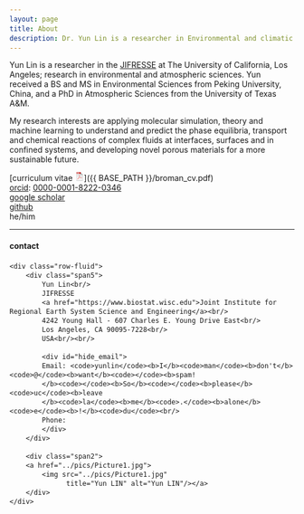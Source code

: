 ```yaml
---
layout: page
title: About
description: Dr. Yun Lin is a researcher in Environmental and climatic effects of air pollution
---
```


Yun Lin is a researcher in the
[JIFRESSE](https://jifresse.ucla.edu/)
at The University of California, Los Angeles; research in environmental and atmospheric sciences. Yun received a BS and MS in Environmental Sciences from Peking University, China, and a PhD in Atmospheric Sciences from the University of Texas A&M.

My research interests are applying molecular simulation, theory and machine learning to understand and predict the phase equilibria, transport and chemical reactions of complex fluids at interfaces, surfaces and in confined systems, and developing novel porous materials for a more sustainable future.

[curriculum vitae ![CV as pdf](icons16/pdf-icon.png)]({{ BASE_PATH }}/broman_cv.pdf)<br/>
[orcid](https://orcid.org): [0000-0001-8222-0346](https://orcid.org/0000-0001-8222-0346)<br/>
[google scholar](https://scholar.google.com/citations?user=HUUiCsoAAAAJ&hl=en)<br/>
[github](https://github.com/nolanylin.github.io)<br/>
he/him

---

<div class="container">
<h4><a name="Contact"></a>contact</h4>

    <div class="row-fluid">
        <div class="span5">
            Yun Lin<br/>
            JIFRESSE
            <a href="https://www.biostat.wisc.edu">Joint Institute for Regional Earth System Science and Engineering</a><br/>
            4242 Young Hall ‐ 607 Charles E. Young Drive East<br/>
            Los Angeles, CA 90095‐7228<br/>
            USA<br/><br/>

            <div id="hide_email">
            Email: <code>yunlin</code><b>I</b><code>man</code><b>don't</b><code>@</code><b>want</b><code></code><b>spam!
            </b><code></code><b>So</b><code></code><b>please</b><code>uc</code><b>leave
            </b><code>la</code><b>me</b><code>.</code><b>alone</b><code>e</code><b>!</b><code>du</code><br/>
            Phone: 
            </div>
        </div>

        <div class="span2">
        <a href="../pics/Picture1.jpg">
            <img src="../pics/Picture1.jpg"
                  title="Yun LIN" alt="Yun LIN"/></a>
        </div>
    </div>
</div>
